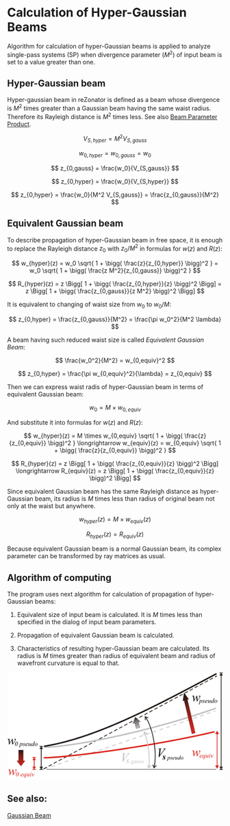# Calculation of Hyper-Gaussian Beams 

Algorithm for calculation of hyper-Gaussian beams is applied to analyze single-pass systems (SP) when divergence parameter ($M^2$) of input beam is set to a value greater than one. 

## Hyper-Gaussian beam

Hyper-gaussian beam in reZonator is defined as a beam whose divergence is $M^2$ times greater than a Gaussian beam having the same waist radius. Therefore its Rayleigh distance is $M^2$ times less. See also [Beam Parameter Product](#TODO). 

$$ V_{S,hyper} = M^2 V_{S,gauss} $$

$$ w_{0,hyper} = w_{0,gauss} = w_0 $$

$$ z_{0,gauss} = \frac{w_0}{V_{S,gauss}} $$

$$ z_{0,hyper} = \frac{w_0}{V_{S,hyper}} $$

$$  z_{0,hyper} = \frac{w_0}{M^2 V_{S,gauss}} = \frac{z_{0,gauss}}{M^2} $$

## Equivalent Gaussian beam

To describe propagation of hyper-Gaussian beam in free space, it is enough to replace the Rayleigh distance $z_0$ with $z_0 / M^2$ in formulas for $w(z)$ and $R(z)$:

$$ w_{hyper}(z) = w_0 \sqrt{ 1 + \bigg( \frac{z}{z_{0,hyper}} \bigg)^2 }
 = w_0 \sqrt{ 1 + \bigg( \frac{z M^2}{z_{0,gauss}} \bigg)^2 } $$ 

$$ R_{hyper}(z) = z \Bigg[ 1 + \bigg( \frac{z_{0,hyper}}{z} \bigg)^2 \Bigg]
 = z \Bigg[ 1 + \bigg( \frac{z_{0,gauss}}{z M^2} \bigg)^2 \Bigg] $$

It is equivalent to changing of waist size from $w_0$ to $w_0 / M$: 

$$ z_{0,hyper} = \frac{z_{0,gauss}}{M^2} = \frac{\pi w_0^2}{M^2 \lambda} $$

A beam having such reduced waist size is called *Equivalent Gaussian Beam*:

$$ \frac{w_0^2}{M^2} = w_{0,equiv}^2 $$

$$ z_{0,hyper} = \frac{\pi w_{0,equiv}^2}{\lambda} = z_{0,equiv} $$ 

Then we can express waist radis of hyper-Gaussian beam in terms of equivalent Gaussian beam:

$$ w_0 = M \times w_{0,equiv} $$

And substitute it into formulas for $w(z)$ and $R(z)$:

$$ w_{hyper}(z) = M \times w_{0,equiv} \sqrt{ 1 + \bigg( \frac{z}{z_{0,equiv}} \bigg)^2 }
\longrightarrow
w_{equiv}(z) = w_{0,equiv} \sqrt{ 1 + \bigg( \frac{z}{z_{0,equiv}} \bigg)^2 } $$ 

$$ R_{hyper}(z) = z \Bigg[ 1 + \bigg( \frac{z_{0,equiv}}{z} \bigg)^2 \Bigg]
\longrightarrow
R_{equiv}(z) = z \Bigg[ 1 + \bigg( \frac{z_{0,equiv}}{z} \bigg)^2 \Bigg] $$

Since equivalent Gaussian beam has the same Rayleigh distance as hyper-Gaussian beam, its radius is $M$ times less than radius of original beam not only at the waist but anywhere. 

$$ w_{hyper}(z) = M \times w_{equiv}(z) $$

$$ R_{hyper}(z) = R_{equiv}(z) $$

Because equivalent Gaussian beam is a normal Gaussian beam, its complex parameter can be transformed by ray matrices as usual.

## Algorithm of computing

The program uses next algorithm for calculation of propagation of hyper-Gaussian beams: 

1. Equivalent size of input beam is calculated. It is $M$ times less than specified in the dialog of input beam parameters. 

2. Propagation of equivalent Gaussian beam is calculated. 

3. Characteristics of resulting hyper-Gaussian beam are calculated. Its radius is $M$ times greater than radius of equivalent beam and radius of wavefront curvature is equal to that. 

![Calculation of hyper-Gaussian beams](./img/beam_pseudogauss.png)

## See also:

[Gaussian Beam](#TODO)

